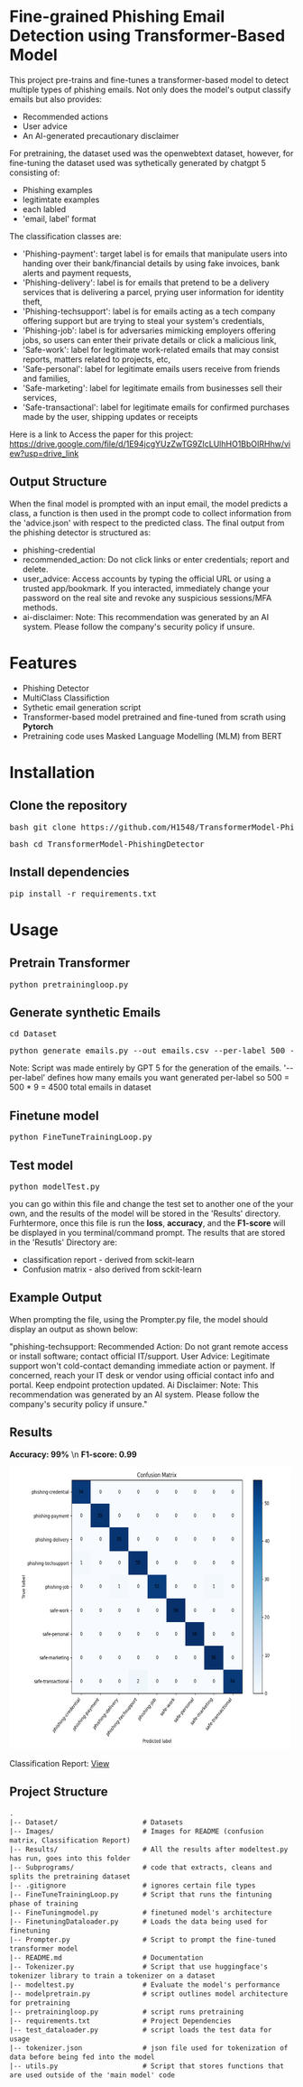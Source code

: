 # Fine-grained Phishing Email Detection using Transformer-Based Model

This project pre-trains and fine-tunes a transformer-based model to detect multiple types of phishing emails. Not only does the model's output classify emails but also provides:
- Recommended actions
- User advice 
- An AI-generated precautionary disclaimer

For pretraining, the dataset used was the openwebtext dataset, however, for fine-tuning the dataset used was sythetically generated by chatgpt 5 consisting of: 

- Phishing examples 
- legitimtate examples 
- each labled 
- 'email, label' format

The classification classes are: 

- 'Phishing-payment': target label is for emails that manipulate users into handing over their bank/financial details by using fake invoices, bank alerts and payment requests,
- 'Phishing-delivery': label is for emails that pretend to be a delivery services that is delivering a parcel, prying user information for identity theft, 
- 'Phishing-techsupport': label is for emails acting as a tech company offering support but are trying to steal your system's credentials,
- 'Phishing-job': label is for adversaries mimicking employers offering jobs, so users can enter their private details or click a malicious link, 
- 'Safe-work': label for legitimate work-related emails that may consist reports, matters related to projects, etc,
- 'Safe-personal': label for legitimate emails users receive from friends and families, 
- 'Safe-marketing': label for legitimate emails from businesses sell their services, 
- 'Safe-transactional': label for legitimate emails for confirmed purchases made by the user, shipping updates or receipts

Here is a link to Access the paper for this project: https://drive.google.com/file/d/1E94jcgYUzZwTG9ZIcLUlhHO1BbOIRHhw/view?usp=drive_link

## Output Structure
When the final model is prompted with an input email, the model predicts a class, a function is then used in the prompt code to collect information from the 'advice.json' with respect to the predicted class. 
The final output from the phishing detector is structured as:
- phishing-credential
- recommended_action: Do not click links or enter credentials; report and delete.
- user_advice: Access accounts by typing the official URL or using a trusted app/bookmark. If you interacted, immediately change your password on the real site and revoke any suspicious sessions/MFA methods.
- ai-disclaimer: Note: This recommendation was generated by an AI system. Please follow the company's security policy if unsure.

# Features
- Phishing Detector
- MultiClass Classifiction
- Sythetic email generation script
- Transformer-based model pretrained and fine-tuned from scrath using **Pytorch** 
- Pretraining code uses Masked Language Modelling (MLM) from BERT

# Installation
## Clone the repository
<pre>bash git clone https://github.com/H1548/TransformerModel-PhishingDetector.git</pre>
<pre>bash cd TransformerModel-PhishingDetector</pre>

## Install dependencies
<pre>pip install -r requirements.txt</pre>

# Usage

## Pretrain Transformer
<pre>python pretrainingloop.py</pre>

## Generate synthetic Emails
<pre>cd Dataset</pre>
<pre>python generate_emails.py --out emails.csv --per-label 500 --seed 1337</pre>
Note: Script was made entirely by GPT 5 for the generation of the emails.
'--per-label' defines how many emails you want generated per-label so 500 = 500 * 9 = 4500 total emails in dataset

## Finetune model 
<pre>python FineTuneTrainingLoop.py</pre>

## Test model 
<pre>python modelTest.py</pre>
you can go within this file and change the test set to another one of the your own, and the results of the model will be stored in the 'Results' directory. 
Furhtermore, once this file is run the **loss**, **accuracy**, and the **F1-score** will be displayed in you terminal/command prompt.
The results that are stored in the 'Resutls' Directory are:

- classification report - derived from sckit-learn
- Confusion matrix - also derived from sckit-learn

## Example Output
When prompting the file, using the Prompter.py file, the model should display an output as shown below: 

"phishing-techsupport: Recommended Action: Do not grant remote access or install software; contact official IT/support. User Advice: Legitimate support won't cold-contact demanding immediate action or payment. If concerned, reach your IT desk or vendor using official contact info and portal. Keep endpoint protection updated.
Ai Disclaimer: Note: This recommendation was generated by an AI system. Please follow the company's security policy if unsure."

## Results
**Accuracy: 99%** \n 
**F1-score: 0.99**

<img src="Images/confusion_matrix.png" alt="Confusion Matrix" width="500" height ="500"/>

Classification Report: [View](Images/classification_report.csv)

## Project Structure
```text
.
|-- Dataset/                     # Datasets
|-- Images/                      # Images for README (confusion matrix, Classification Report)
|-- Results/                     # All the results after modeltest.py has run, goes into this folder 
|-- Subprograms/                 # code that extracts, cleans and splits the pretraining dataset
|-- .gitignore                   # ignores certain file types
|-- FineTuneTrainingLoop.py      # Script that runs the fintuning phase of training
|-- FineTuningmodel.py           # finetuned model's architecture
|-- FinetuningDataloader.py      # Loads the data being used for finetuning
|-- Prompter.py                  # Script to prompt the fine-tuned transformer model
|-- README.md                    # Documentation
|-- Tokenizer.py                 # Script that use huggingface's tokenizer library to train a tokenizer on a dataset
|-- modeltest.py                 # Evaluate the model's performance
|-- modelpretrain.py             # script outlines model architecture for pretraining
|-- pretrainingloop.py           # script runs pretraining 
|-- requirements.txt             # Project Dependencies
|-- test_dataloader.py           # script loads the test data for usage
|-- tokenizer.json               # json file used for tokenization of data before being fed into the model
|-- utils.py                     # Script that stores functions that are used outside of the 'main model' code
